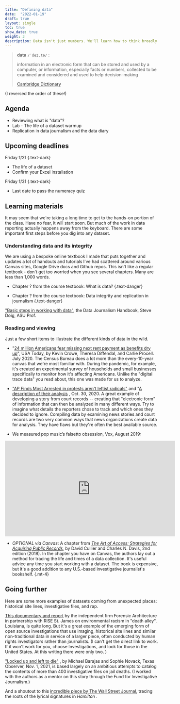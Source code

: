 ```yaml
---
title: "Defining data"
date:  "2022-01-19"
draft: true
layout: single
toc: true
show_date: true
weight: 3
description: Data isn't just numbers. We'll learn how to think broadly about data for story. 
--- 
```



<blockquote class="blockquote-big">
<p><strong>data</strong> <code>/ˈdeɪ.tə/</code> :</p>
<p> information in an electronic form that can be stored and used by a computer, or information, especially facts or numbers, collected to be examined and considered and used to help decision-making </p>
 <span> <a href="https://dictionary.cambridge.org/dictionary/english/data" class="text-decoration-none link-secondary">Cambridge Dictionary </a></span>
</blockquote>

(I reversed the order of these!)

## Agenda

* Reviewing what is "data"? 
* Lab - The life of a dataset warmup 
* Replication in data journalism and the data diary

## Upcoming deadlines

Friday 1/21 
{.text-dark}

* The life of a dataset 
* Confirm your Excel installation 

Friday 1/31
{.text-dark}

* Last date to pass the numeracy quiz

## Learning materials

It may seem that we're taking a long time to get to the hands-on portion of the class. Have no fear, it will start soon. But much of the work in data reporting actually happens away from the keyboard. There are some important first steps before you dig into any dataset. 

### Understanding data and its integrity

We are using a bespoke online textbook I made that puts together and updates a lot of handouts and tutorials I've had scattered around various Canvas sites, Google Drive docs and Github repos. This isn't like a regular textbook - don't get too worried when you see several chapters. Many are less than 1,000 words. 

* Chapter ? from the course textbook: What is data? 
{.text-danger} 

* Chapter ? from the course textbook: Data integrity and replication in journalism
{.text-danger}

["Basic steps in working with data"](https://datajournalism.com/read/handbook/one/understanding-data/basic-steps-in-working-with-data), the Data Journalism Handbook, Steve Doig, ASU Prof.

### Reading and viewing

Just a few short items to illustrate the different kinds of data in the wild. 

* "[24 million Americans fear missing next rent payment as benefits dry up](https://www.usatoday.com/in-depth/graphics/2020/07/24/24-million-americans-say-they-have-little-no-chance-being-able-pay-next-months-rent-eviction/5497764002/.)", USA Today, by Kevin Crowe, Theresa Diffendal, and Carlie Procell. July 2020.   The Census Bureau does a lot more than the every-10-year canvas that we're most familiar with. During the pandemic, for example, it's created an experimental survey of households and small businesses specifically to monitor how it's affecting Americans. Unlike the "digital trace data" you read about, this one was made for us to analyze.

* ["AP Finds Most Arrested in protests aren't leftist radicals"](https://apnews.com/article/virus-outbreak-race-and-ethnicity-suburbs-health-racial-injustice-7edf9027af1878283f3818d96c54f748) and "[A description of their analysis](http://leads.ap.org/best-of-the-week/analyzing-protest-arrest-records) , Oct. 30, 2020. A great example of developing a story from court records -- creating that "electronic form" of information that can then be analyzed in many different ways. Try to imagine what details the reporters chose to track and which ones they decided to ignore.  Compiling data by examining news stories and court records  are two very common ways that news organizations create data for analysis. They  have flaws but  they're often the best available source. 

* We measured pop music’s falsetto obsession, Vox, August 2019:  


<iframe width="560" height="315" src="https://www.youtube.com/embed/qJT2h5uGAC0" title="YouTube video player" frameborder="0" allow="accelerometer;  clipboard-write; encrypted-media; gyroscope; picture-in-picture" allowfullscreen></iframe>


* *OPTIONAL via Canvas*:  A chapter from *[The Art of Access: Strategies for Acquiring Public Records](https://www.amazon.com/Art-Access-Strategies-Acquiring-Records/dp/1506380700/ref=pd_sbs_14_t_0/141-5195764-7429116)*, by David Cullier and Charles N. Davis, 2nd edition (2018). In the chapter you have on Canvas, the authors lay out a method for tracing the life and times of a data collection. It's useful advice any time you start working with a dataset. The book is expensive, but it's a good addition to any U.S.-based investigative journalist's bookshelf.
{.mt-4}

## Going further

Here are some more examples of datasets coming from unexpected places: historical site lines, investigative files, and rap. 

[This documentary and report](https://forensic-architecture.org/investigation/environmental-racism-in-death-alley-louisiana) by the independent firm Forensic Architecture in partnership with RISE St. James on environmental racism in "death alley", Louisiana, is quite long. But it's a great example of the emerging form of open source investigations that use imaging, historical site lines and similar non-traditional data in service of a larger piece, often conducted by human rights investigators rather than journalists.   (I can't get the direct link to work. If it won't work for you, choose Investigations, and look for those in the United States. At this writing there were only two. )

["Locked up and left to die"](https://www.texasobserver.org/locked-up-and-left-to-die/) , by Michael Barajas and Sophie Novack, Texas Observer, Nov. 1, 2021, is based largely on an  ambitious attempts to catalog the contents of more than 400 investigative files on jail deaths.  (I worked with the authors as a mentor on this story through the Fund for Investigative Journalism.)


And a shoutout to this [incredible piece by The Wall Street Journal](http://graphics.wsj.com/hamilton/), tracing the roots of the lyrical signatures in *Hamilton* . 

